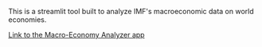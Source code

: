 This is a streamlit tool built to analyze IMF's macroeconomic data on world economies. 


[Link to the Macro-Economy Analyzer app](https://macroeconomy-analyzer.streamlit.app/)

